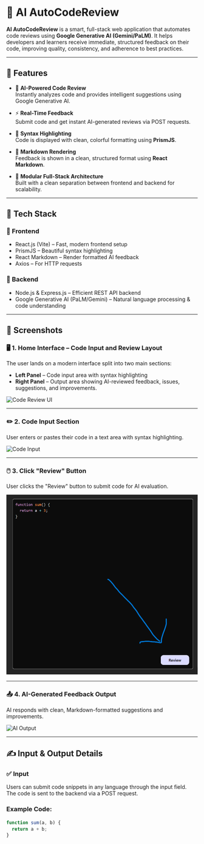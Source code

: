 # 🧠 AI AutoCodeReview

**AI AutoCodeReview** is a smart, full-stack web application that automates code reviews using **Google Generative AI (Gemini/PaLM)**. It helps developers and learners receive immediate, structured feedback on their code, improving quality, consistency, and adherence to best practices.

---

## 🚀 Features

- 🤖 **AI-Powered Code Review**  
  Instantly analyzes code and provides intelligent suggestions using Google Generative AI.

- ⚡ **Real-Time Feedback**  
  Submit code and get instant AI-generated reviews via POST requests.

- 🎨 **Syntax Highlighting**  
  Code is displayed with clean, colorful formatting using **PrismJS**.

- 📝 **Markdown Rendering**  
  Feedback is shown in a clean, structured format using **React Markdown**.

- 🔧 **Modular Full-Stack Architecture**  
  Built with a clean separation between frontend and backend for scalability.

---

## 🧰 Tech Stack

### 🔹 Frontend
- React.js (Vite) – Fast, modern frontend setup
- PrismJS – Beautiful syntax highlighting
- React Markdown – Render formatted AI feedback
- Axios – For HTTP requests

### 🔹 Backend
- Node.js & Express.js – Efficient REST API backend
- Google Generative AI (PaLM/Gemini) – Natural language processing & code understanding

---

## 📸 Screenshots

### 🖥️ 1. Home Interface – Code Input and Review Layout

The user lands on a modern interface split into two main sections:
- **Left Panel** – Code input area with syntax highlighting  
- **Right Panel** – Output area showing AI-reviewed feedback, issues, suggestions, and improvements.

![Code Review UI](FrontEnd/public/homeInterface.png)


---

### ✏️ 2. Code Input Section
User enters or pastes their code in a text area with syntax highlighting.

![Code Input](/public/input.png)

---

### 🖱️ 3. Click "Review" Button
User clicks the "Review" button to submit code for AI evaluation.

![Review Button](FrontEnd/public/review.png)

---

### 📤 4. AI-Generated Feedback Output
AI responds with clean, Markdown-formatted suggestions and improvements.

![AI Output](./screenshots/ai-output.png)

---

## ✍️ Input & Output Details

### ✅ Input
Users can submit code snippets in any language through the input field. The code is sent to the backend via a POST request.

### Example Code:

```javascript
function sum(a, b) {
  return a + b;
}
